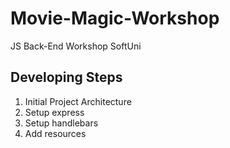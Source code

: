 # Movie-Magic-Workshop
JS Back-End Workshop SoftUni

## Developing Steps 
 1. Initial Project Architecture 
 2. Setup express
 3. Setup handlebars
 4. Add resources